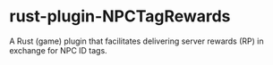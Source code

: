 # rust-plugin-NPCTagRewards
A Rust (game) plugin that facilitates delivering server rewards (RP) in exchange for NPC ID tags.
